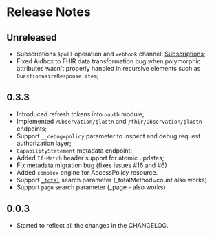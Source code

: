# Release Notes

## Unreleased

* Subscriptions `$poll` operation and `webhook` channel: [Subscriptions](api/subscriptions.md);
* Fixed Aidbox to FHIR data transformation bug when polymorphic attributes wasn't properly handled in recursive elements such as `QuestionnaireResponse.item`;

## 0.3.3

* Introduced refresh tokens into `oauth` module;
* Implemented `/Observation/$lastn` and `/fhir/Observation/$lastn` endpoints;
* Support `__debug=policy` parameter to inspect and debug request authorization layer;
* `CapabilityStatement` metadata endpoint;
* Added `If-Match` header support for atomic updates;
* Fix metadata migration bug \(fixes issues \#16 and \#6\)
* Added `complex` engine for AccessPolicy resource.
* Support [`_total`](https://build.fhir.org/search.html#total) search parameter \(\_totalMethod=count also works\)
* Support `page` search parameter \(\_page - also works\)

## 0.0.3

* Started to reflect all the changes in the CHANGELOG.

